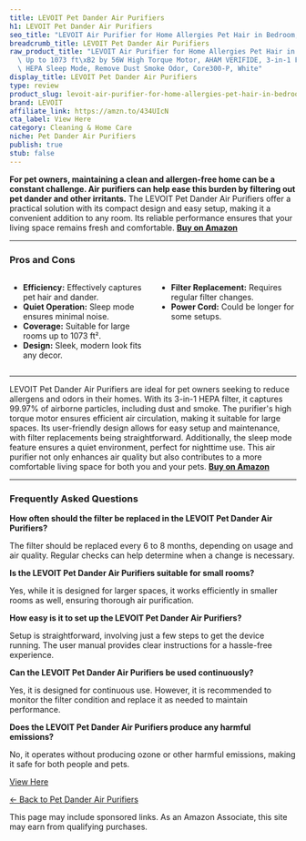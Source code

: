 ```yaml
---
title: LEVOIT Pet Dander Air Purifiers
h1: LEVOIT Pet Dander Air Purifiers
seo_title: "LEVOIT Air Purifier for Home Allergies Pet Hair in Bedroom,\u2026"
breadcrumb_title: LEVOIT Pet Dander Air Purifiers
raw_product_title: "LEVOIT Air Purifier for Home Allergies Pet Hair in Bedroom, Covers\
  \ Up to 1073 ft\xB2 by 56W High Torque Motor, AHAM VERIFIDE, 3-in-1 Filter with\
  \ HEPA Sleep Mode, Remove Dust Smoke Odor, Core300-P, White"
display_title: LEVOIT Pet Dander Air Purifiers
type: review
product_slug: levoit-air-purifier-for-home-allergies-pet-hair-in-bedroom-covers-up-to-e577a566
brand: LEVOIT
affiliate_link: https://amzn.to/434UIcN
cta_label: View Here
category: Cleaning & Home Care
niche: Pet Dander Air Purifiers
publish: true
stub: false
---
```


<div id="intro" class="full-width">
  <p><strong>For pet owners, maintaining a clean and allergen-free home can be a constant challenge. Air purifiers can help ease this burden by filtering out pet dander and other irritants.</strong> The LEVOIT Pet Dander Air Purifiers offer a practical solution with its compact design and easy setup, making it a convenient addition to any room. Its reliable performance ensures that your living space remains fresh and comfortable. <a href="https://amzn.to/434UIcN" rel="nofollow sponsored noopener" target="_blank"><strong>Buy on Amazon</strong></a></p>
</div>

<hr />
<h3 id="pros-cons">Pros and Cons</h3>
<div class="pc-grid" style="display:grid;grid-template-columns:1fr 1fr;gap:16px;">
  <ul>
    <li><strong>Efficiency:</strong> Effectively captures pet hair and dander.</li>
    <li><strong>Quiet Operation:</strong> Sleep mode ensures minimal noise.</li>
    <li><strong>Coverage:</strong> Suitable for large rooms up to 1073 ft².</li>
    <li><strong>Design:</strong> Sleek, modern look fits any decor.</li>
  </ul>
  <ul>
    <li><strong>Filter Replacement:</strong> Requires regular filter changes.</li>
    <li><strong>Power Cord:</strong> Could be longer for some setups.</li>
  </ul>
</div>
<hr />

<div class="full-width">
  <p>LEVOIT Pet Dander Air Purifiers are ideal for pet owners seeking to reduce allergens and odors in their homes. With its 3-in-1 HEPA filter, it captures 99.97% of airborne particles, including dust and smoke. The purifier's high torque motor ensures efficient air circulation, making it suitable for large spaces. Its user-friendly design allows for easy setup and maintenance, with filter replacements being straightforward. Additionally, the sleep mode feature ensures a quiet environment, perfect for nighttime use. This air purifier not only enhances air quality but also contributes to a more comfortable living space for both you and your pets. <a href="https://amzn.to/434UIcN" rel="nofollow sponsored noopener" target="_blank"><strong>Buy on Amazon</strong></a></p>
</div>

<hr />
<h3 id="faqs">Frequently Asked Questions</h3>

<p><strong>How often should the filter be replaced in the LEVOIT Pet Dander Air Purifiers?</strong></p>
<p>The filter should be replaced every 6 to 8 months, depending on usage and air quality. Regular checks can help determine when a change is necessary.</p>

<p><strong>Is the LEVOIT Pet Dander Air Purifiers suitable for small rooms?</strong></p>
<p>Yes, while it is designed for larger spaces, it works efficiently in smaller rooms as well, ensuring thorough air purification.</p>

<p><strong>How easy is it to set up the LEVOIT Pet Dander Air Purifiers?</strong></p>
<p>Setup is straightforward, involving just a few steps to get the device running. The user manual provides clear instructions for a hassle-free experience.</p>

<p><strong>Can the LEVOIT Pet Dander Air Purifiers be used continuously?</strong></p>
<p>Yes, it is designed for continuous use. However, it is recommended to monitor the filter condition and replace it as needed to maintain performance.</p>

<p><strong>Does the LEVOIT Pet Dander Air Purifiers produce any harmful emissions?</strong></p>
<p>No, it operates without producing ozone or other harmful emissions, making it safe for both people and pets.</p>
<p><a class="btn" href="https://amzn.to/434UIcN" target="_blank" rel="nofollow sponsored noopener">View Here</a></p>
<p><a href="/roundups/cleaning-home-care/pet-dander-air-purifiers/">← Back to Pet Dander Air Purifiers</a></p>
<aside class="disclosure">This page may include sponsored links. As an Amazon Associate, this site may earn from qualifying purchases.</aside>
